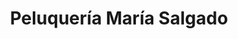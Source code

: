 ---
title: "Peluquería María Salgado"
url: /medina-del-campo/peluqueria-maria-salgado/
shop: peluquería
---